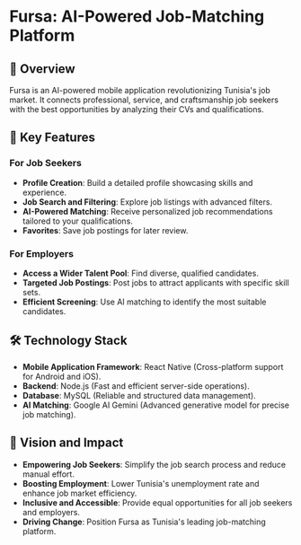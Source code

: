 # Fursa: AI-Powered Job-Matching Platform  

## 📖 Overview  
Fursa is an AI-powered mobile application revolutionizing Tunisia's job market. It connects professional, service, and craftsmanship job seekers with the best opportunities by analyzing their CVs and qualifications.  


## 🚀 Key Features  

### For Job Seekers  
- **Profile Creation**: Build a detailed profile showcasing skills and experience.  
- **Job Search and Filtering**: Explore job listings with advanced filters.  
- **AI-Powered Matching**: Receive personalized job recommendations tailored to your qualifications.  
- **Favorites**: Save job postings for later review.  

### For Employers  
- **Access a Wider Talent Pool**: Find diverse, qualified candidates.  
- **Targeted Job Postings**: Post jobs to attract applicants with specific skill sets.  
- **Efficient Screening**: Use AI matching to identify the most suitable candidates.  


## 🛠️ Technology Stack  
- **Mobile Application Framework**: React Native (Cross-platform support for Android and iOS).  
- **Backend**: Node.js (Fast and efficient server-side operations).  
- **Database**: MySQL (Reliable and structured data management).  
- **AI Matching**: Google AI Gemini (Advanced generative model for precise job matching).  


## 🎯 Vision and Impact  
- **Empowering Job Seekers**: Simplify the job search process and reduce manual effort.  
- **Boosting Employment**: Lower Tunisia's unemployment rate and enhance job market efficiency.  
- **Inclusive and Accessible**: Provide equal opportunities for all job seekers and employers.  
- **Driving Change**: Position Fursa as Tunisia's leading job-matching platform.  



